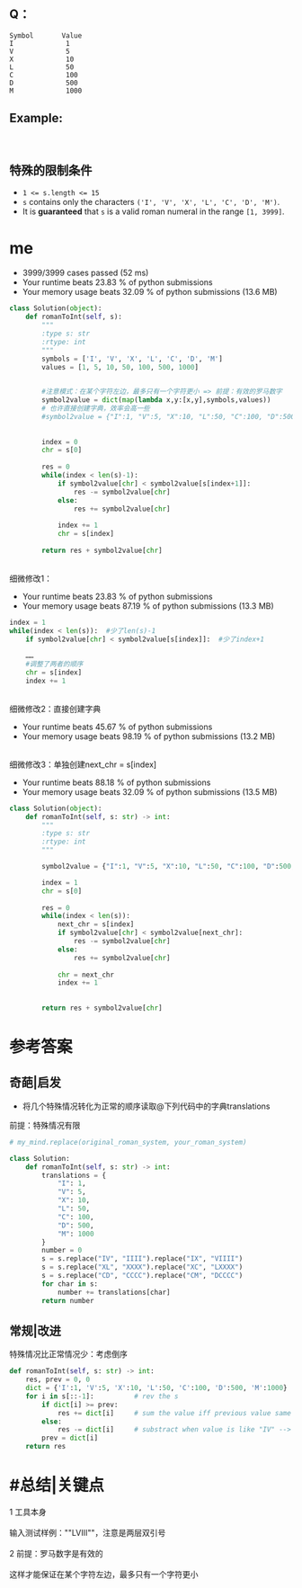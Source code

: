 ## Q：


```
Symbol       Value
I             1
V             5
X             10
L             50
C             100
D             500
M             1000
```


## Example:

<br />

## 特殊的限制条件


- `1 <= s.length <= 15`
- `s` contains only the characters `('I', 'V', 'X', 'L', 'C', 'D', 'M')`.
- It is **guaranteed** that `s` is a valid roman numeral in the range `[1, 3999]`.



# me


- 3999/3999 cases passed (52 ms)
- Your runtime beats 23.83 % of python submissions
- Your memory usage beats 32.09 % of python submissions (13.6 MB)



```python
class Solution(object):
    def romanToInt(self, s):
        """
        :type s: str
        :rtype: int
        """
        symbols = ['I', 'V', 'X', 'L', 'C', 'D', 'M']
        values = [1, 5, 10, 50, 100, 500, 1000]
        

        #注意模式：在某个字符左边，最多只有一个字符更小 => 前提：有效的罗马数字
        symbol2value = dict(map(lambda x,y:[x,y],symbols,values))
		# 也许直接创建字典，效率会高一些
        #symbol2value = {"I":1, "V":5, "X":10, "L":50, "C":100, "D":500, "M":1000}
        
        
        index = 0
        chr = s[0]
        
        res = 0
        while(index < len(s)-1):
            if symbol2value[chr] < symbol2value[s[index+1]]:
                res -= symbol2value[chr]
            else:
                res += symbol2value[chr]
            
            index += 1
            chr = s[index]
        
        return res + symbol2value[chr]
```

<br />细微修改1：<br />

- Your runtime beats 23.83 % of python submissions
- Your memory usage beats 87.19 % of python submissions (13.3 MB)



```python
index = 1
while(index < len(s)):	#少了len(s)-1
    if symbol2value[chr] < symbol2value[s[index]]:	#少了index+1
	
    ……
    #调整了两者的顺序
    chr = s[index]
    index += 1
```

<br />细微修改2：直接创建字典<br />

- Your runtime beats 45.67 % of python submissions
- Your memory usage beats 98.19 % of python submissions (13.2 MB)


<br />细微修改3：单独创建next_chr = s[index]<br />

- Your runtime beats 88.18 % of python submissions
- Your memory usage beats 32.09 % of python submissions (13.5 MB)



```python
class Solution(object):
    def romanToInt(self, s: str) -> int:
        """
        :type s: str
        :rtype: int
        """

        symbol2value = {"I":1, "V":5, "X":10, "L":50, "C":100, "D":500, "M":1000}

        index = 1
        chr = s[0]
        
        res = 0
        while(index < len(s)):
            next_chr = s[index]
            if symbol2value[chr] < symbol2value[next_chr]:
                res -= symbol2value[chr]
            else:
                res += symbol2value[chr]
            
            chr = next_chr
            index += 1
            
        
        return res + symbol2value[chr]
```


# 参考答案
## 奇葩|启发

- 将几个特殊情况转化为正常的顺序读取@下列代码中的字典translations

前提：特殊情况有限
```python
# my_mind.replace(original_roman_system, your_roman_system)

class Solution:
    def romanToInt(self, s: str) -> int:
        translations = {
            "I": 1,
            "V": 5,
            "X": 10,
            "L": 50,
            "C": 100,
            "D": 500,
            "M": 1000
        }
        number = 0
        s = s.replace("IV", "IIII").replace("IX", "VIIII")
        s = s.replace("XL", "XXXX").replace("XC", "LXXXX")
        s = s.replace("CD", "CCCC").replace("CM", "DCCCC")
        for char in s:
            number += translations[char]
        return number
```


## 常规|改进
特殊情况比正常情况少：考虑倒序
```python
def romanToInt(self, s: str) -> int:
	res, prev = 0, 0
	dict = {'I':1, 'V':5, 'X':10, 'L':50, 'C':100, 'D':500, 'M':1000}
	for i in s[::-1]:          # rev the s
		if dict[i] >= prev:
			res += dict[i]     # sum the value iff previous value same or more
		else:
			res -= dict[i]     # substract when value is like "IV" --> 5-1, "IX" --> 10 -1 etc 
		prev = dict[i]
	return res
```
# #总结|关键点
1 工具本身<br />
<br />输入测试样例：""LVIII""，注意是两层双引号<br />
<br />2 前提：罗马数字是有效的<br />
<br />这样才能保证在某个字符左边，最多只有一个字符更小
